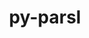 ---
title: "py-parsl"
layout: cache
categories: [package, develop-2024-08-04]
meta: {"versions": ["2023.08.21"], "compilers": ["gcc@=11.4.0", "gcc@=9.4.0", "oneapi@=2024.2.0"], "oss": ["ubuntu20.04", "ubuntu22.04"], "platforms": ["linux"], "targets": ["neoverse_v1", "neoverse_v2", "ppc64le", "x86_64_v3"], "stacks": ["e4s-neoverse-v2", "e4s-neoverse_v1", "e4s-oneapi", "e4s-power", "root"], "num_specs": 5, "num_specs_by_stack": {"root": 5, "e4s-power": 1, "e4s-neoverse_v1": 1, "e4s-neoverse-v2": 1, "e4s-oneapi": 1}}
spec_details: [{"hash": "3i3p25pg6xfdrmqeo65ysob5555jobej", "compiler": "gcc@=9.4.0", "versions": ["2023.08.21"], "os": "ubuntu20.04", "platform": "linux", "target": "ppc64le", "variants": ["build_system=python_pip", "~monitoring"], "stacks": ["root", "e4s-power"], "size": "-", "tarball": "https://binaries.spack.io/releases/develop-2024-08-04/build_cache/linux-ubuntu20.04-ppc64le/gcc-9.4.0/py-parsl-2023.08.21/linux-ubuntu20.04-ppc64le-gcc-9.4.0-py-parsl-2023.08.21-3i3p25pg6xfdrmqeo65ysob5555jobej.spack"}, {"hash": "7uyel37xar4ocwnpwsrejc5iflvonhce", "compiler": "gcc@=11.4.0", "versions": ["2023.08.21"], "os": "ubuntu22.04", "platform": "linux", "target": "neoverse_v1", "variants": ["build_system=python_pip", "~monitoring"], "stacks": ["e4s-neoverse_v1", "root"], "size": "-", "tarball": "https://binaries.spack.io/releases/develop-2024-08-04/build_cache/linux-ubuntu22.04-neoverse_v1/gcc-11.4.0/py-parsl-2023.08.21/linux-ubuntu22.04-neoverse_v1-gcc-11.4.0-py-parsl-2023.08.21-7uyel37xar4ocwnpwsrejc5iflvonhce.spack"}, {"hash": "a5zs3inhc6asmfjwjtrkhpijuzh6co3v", "compiler": "gcc@=11.4.0", "versions": ["2023.08.21"], "os": "ubuntu22.04", "platform": "linux", "target": "neoverse_v2", "variants": ["build_system=python_pip", "~monitoring"], "stacks": ["root", "e4s-neoverse-v2"], "size": "-", "tarball": "https://binaries.spack.io/releases/develop-2024-08-04/build_cache/linux-ubuntu22.04-neoverse_v2/gcc-11.4.0/py-parsl-2023.08.21/linux-ubuntu22.04-neoverse_v2-gcc-11.4.0-py-parsl-2023.08.21-a5zs3inhc6asmfjwjtrkhpijuzh6co3v.spack"}, {"hash": "zcjoy2sg74yydlrtxtqrkfjujizc225w", "compiler": "gcc@=11.4.0", "versions": ["2023.08.21"], "os": "ubuntu22.04", "platform": "linux", "target": "x86_64_v3", "variants": ["build_system=python_pip", "~monitoring"], "stacks": ["root"], "size": "-", "tarball": "https://binaries.spack.io/releases/develop-2024-08-04/build_cache/linux-ubuntu22.04-x86_64_v3/gcc-11.4.0/py-parsl-2023.08.21/linux-ubuntu22.04-x86_64_v3-gcc-11.4.0-py-parsl-2023.08.21-zcjoy2sg74yydlrtxtqrkfjujizc225w.spack"}, {"hash": "zic3xvxjyohzz2rz7yd33kqro7536daa", "compiler": "oneapi@=2024.2.0", "versions": ["2023.08.21"], "os": "ubuntu22.04", "platform": "linux", "target": "x86_64_v3", "variants": ["build_system=python_pip", "~monitoring"], "stacks": ["root", "e4s-oneapi"], "size": "-", "tarball": "https://binaries.spack.io/releases/develop-2024-08-04/build_cache/linux-ubuntu22.04-x86_64_v3/oneapi-2024.2.0/py-parsl-2023.08.21/linux-ubuntu22.04-x86_64_v3-oneapi-2024.2.0-py-parsl-2023.08.21-zic3xvxjyohzz2rz7yd33kqro7536daa.spack"}]
---